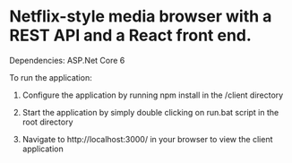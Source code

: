 # Netflix-style media browser with a REST API and a React front end.

Dependencies: ASP.Net Core 6

To run the application:

1. Configure the application by running npm install in the /client directory

2. Start the application by simply double clicking on run.bat script in the root directory

3. Navigate to http://localhost:3000/ in your browser to view the client application